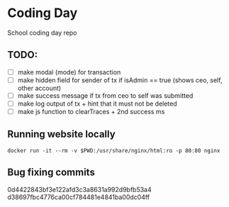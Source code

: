 # Coding Day

School coding day repo

## TODO:
* [ ] make modal (mode) for transaction
* [ ] make hidden field for sender of tx if isAdmin == true (shows ceo, self, other account)
* [ ] make success message if tx from ceo to self was submitted
* [ ] make log output of tx + hint that it must not be deleted
* [ ] make js function to clearTraces + 2nd success ms

<!-- enable login page (enable button) -->
<!-- login as user (find password in javascript/source code) -->
<!-- change to admin (query param or javascript state) -->
<!-- transfer funds - find the javascript code, which returns the TAN -->
<!-- delete traces/logs - do this via the console, there is a function for delete logs -->

## Running website locally

```shell
docker run -it --rm -v $PWD:/usr/share/nginx/html:ro -p 80:80 nginx
```

## Bug fixing commits
0d4422843bf3e122afd3c3a8631a992d9bfb53a4
d38697fbc4776ca00cf784481e4841ba00dc04ff